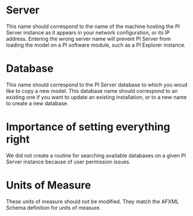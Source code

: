 # Server

This name should correspond to the name of the machine hosting the PI Server instance as it appears in your network configuration, or its IP address. Entering the wrong server name will prevent PI Server from loading the model on a PI software module, such as a PI Explorer instance.

# Database

This name should correspond to the PI Server database to which you woud like to copy a new model. This database name should correspond to an existing one if you want to update an existing installation, or to a new name to create a new database.

# Importance of setting everything right

We did not create a routine for searching available databases on a given PI Server instance because of user permission issues.

# Units of Measure

These units of measure should not be modified. They match the AFXML Schema definition for units of measure.